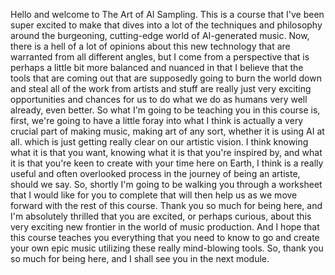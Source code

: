 Hello and welcome to The Art of AI Sampling. This is a course that I've been super excited to make that dives into a lot of the techniques and philosophy around the burgeoning, cutting-edge world of AI-generated music. Now, there is a hell of a lot of opinions about this new technology that are warranted from all different angles, but I come from a perspective that is perhaps a little bit more balanced and nuanced in that I believe that the tools that are coming out that are supposedly going to burn the world down and steal all of the work from artists and stuff are really just very exciting opportunities and chances for us to do what we do as humans very well already, even better. So what I'm going to be teaching you in this course is, first, we're going to have a little foray into what I think is actually a very crucial part of making music, making art of any sort, whether it is using AI at all. which is just getting really clear on our artistic vision. I think knowing what it is that you want, knowing what it is that you're inspired by, and what it is that you're keen to create with your time here on Earth, I think is a really useful and often overlooked process in the journey of being an artiste, should we say. So, shortly I'm going to be walking you through a worksheet that I would like for you to complete that will then help us as we move forward with the rest of this course. Thank you so much for being here, and I'm absolutely thrilled that you are excited, or perhaps curious, about this very exciting new frontier in the world of music production. And I hope that this course teaches you everything that you need to know to go and create your own epic music utilizing these really mind-blowing tools. So, thank you so much for being here, and I shall see you in the next module.
